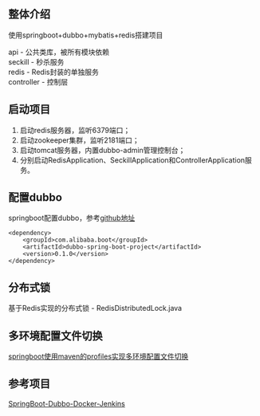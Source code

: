 ## 整体介绍

使用springboot+dubbo+mybatis+redis搭建项目

api - 公共类库，被所有模块依赖  
seckill - 秒杀服务  
redis - Redis封装的单独服务  
controller - 控制层

## 启动项目

1. 启动redis服务器，监听6379端口；
2. 启动zookeeper集群，监听2181端口；
3. 启动tomcat服务器，内置dubbo-admin管理控制台；
4. 分别启动RedisApplication、SeckillApplication和ControllerApplication服务。



## 配置dubbo
springboot配置dubbo，参考[github地址](https://github.com/apache/incubator-dubbo-spring-boot-project)

    <dependency>
        <groupId>com.alibaba.boot</groupId>
        <artifactId>dubbo-spring-boot-project</artifactId>
        <version>0.1.0</version>
    </dependency>

## 分布式锁
基于Redis实现的分布式锁 - RedisDistributedLock.java

## 多环境配置文件切换
[springboot使用maven的profiles实现多环境配置文件切换](https://my.oschina.net/scottCoder/blog/1541004)


## 参考项目
[SpringBoot-Dubbo-Docker-Jenkins](https://github.com/bz51/SpringBoot-Dubbo-Docker-Jenkins)

